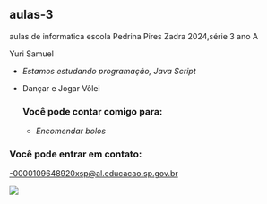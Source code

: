 ## aulas-3 ##
aulas de informatica escola Pedrina Pires Zadra 2024,série 3 ano A

Yuri Samuel

- *Estamos estudando programação, Java Script*
- Dançar e Jogar Vôlei

  ### Você pode contar comigo para:
  - *Encomendar bolos*

### Você pode entrar em contato: 
-0000109648920xsp@al.educacao.sp.gov.br


![](https://media1.tenor.com/m/JDNhFOAYnJUAAAAC/monday-good-monday-morning.gif) 

